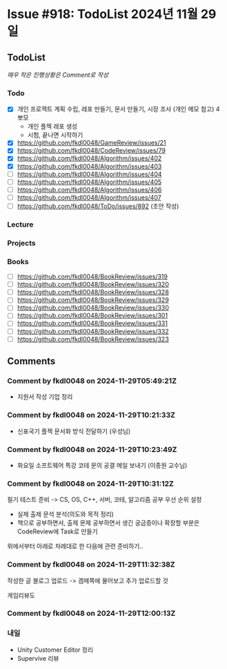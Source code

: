 # Issue #918: TodoList 2024년 11월 29일

## TodoList

*매우 작은 진행상황은 Comment로 작성*

### Todo

- [x] 개인 프로젝트 계획 수립, 레포 만들기, 문서 만들기, 시장 조사 (개인 메모 참고) 4뽀모
  - 개인 플젝 레포 생성
  - 시험, 끝나면 시작하기
- [x] https://github.com/fkdl0048/GameReview/issues/21
- [x] https://github.com/fkdl0048/CodeReview/issues/79
- [x] https://github.com/fkdl0048/Algorithm/issues/402
- [x] https://github.com/fkdl0048/Algorithm/issues/403
- [ ] https://github.com/fkdl0048/Algorithm/issues/404
- [ ] https://github.com/fkdl0048/Algorithm/issues/405
- [ ] https://github.com/fkdl0048/Algorithm/issues/406
- [ ] https://github.com/fkdl0048/Algorithm/issues/407
- [ ] https://github.com/fkdl0048/ToDo/issues/892 (초안 작성)

### Lecture

### Projects

### Books

- [ ] https://github.com/fkdl0048/BookReview/issues/319
- [ ] https://github.com/fkdl0048/BookReview/issues/320
- [ ] https://github.com/fkdl0048/BookReview/issues/328
- [ ] https://github.com/fkdl0048/BookReview/issues/329
- [ ] https://github.com/fkdl0048/BookReview/issues/330
- [ ] https://github.com/fkdl0048/BookReview/issues/301
- [ ] https://github.com/fkdl0048/BookReview/issues/331
- [ ] https://github.com/fkdl0048/BookReview/issues/332
- [ ] https://github.com/fkdl0048/BookReview/issues/323

## Comments

### Comment by fkdl0048 on 2024-11-29T05:49:21Z

- 지원서 작성 기업 정리

### Comment by fkdl0048 on 2024-11-29T10:21:33Z

- 신표국기 플젝 문서화 방식 전달하기 (우성님)

### Comment by fkdl0048 on 2024-11-29T10:23:49Z

- 화요일 소프트웨어 특강 코테 문의 공결 메일 보내기 (이종원 교수님)

### Comment by fkdl0048 on 2024-11-29T10:31:12Z

필기 테스트 준비 -> CS, OS, C++, 서버, 코테, 알고리즘 공부 우선 순위 설정
- 실제 출제 문석 분석(의도와 목적 정리)
- 책으로 공부하면서, 출제 문제 공부하면서 생긴 궁금증이나 확장할 부분은 CodeReview에 Task로 만들기

위에서부터 아래로 차례대로 한 다음에 관련 준비하기..

### Comment by fkdl0048 on 2024-11-29T11:32:38Z

작성한 글 블로그 업로드 -> 겜메쪽에 물어보고 추가 업로드할 것

게임리뷰도

### Comment by fkdl0048 on 2024-11-29T12:00:13Z

### 내일

- Unity Customer Editor 정리
- Supervive 리뷰

